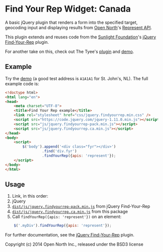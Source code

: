 # Find Your Rep Widget: Canada

A basic jQuery plugin that renders a form into the specified target, geocoding input and displaying results from [Open North](http://opennorth.ca/)'s [Represent API](https://represent.opennorth.ca/).

This plugin extends and reuses code from the [Sunlight Foundation](https://sunlightfoundation.com/)'s [jQuery Find-Your-Rep](https://github.com/sunlightlabs/jquery-findyourrep) plugin.

For another take on this, check out The Tyee's [plugin](https://github.com/TheTyee/jquery-findyournextrep-ca) and [demo](http://thetyee.github.io/jquery-findyournextrep-ca/).

## Example

Try the [demo](https://opennorth.github.io/jquery-findyourrep-ca/) (a good test address is `A1A1A1` for St. John's, NL). The full example code is:

```html
<!doctype html>
<html lang="en">
<head>
    <meta charset="UTF-8">
    <title>Find Your Rep example</title>
    <link rel="stylesheet" href="css/jquery.findyourrep.min.css" />
    <script src="https://code.jquery.com/jquery-1.11.0.min.js"></script>
    <script src="js/jquery.findyourrep-pack.min.js"></script>
    <script src="js/jquery.findyourrep.ca.min.js"></script>
</head>
<body>
    <script>
        $('body').append('<div class="fyr"></div>')
                 .find('div.fyr')
                 .findYourRep({apis: 'represent'});
    </script>
</body>
</html>
```

## Usage

1. Link, in this order:
  1. jQuery
  1. [`dist/js/jquery.findyourrep-pack.min.js`](https://raw.githubusercontent.com/sunlightlabs/jquery-findyourrep/master/dist/js/jquery.findyourrep-pack.min.js) from jQuery Find-Your-Rep
  1. [`dist/js/jquery.findyourrep.ca.min.js`](https://raw.githubusercontent.com/opennorth/jquery-findyourrep-ca/master/dist/js/jquery.findyourrep.ca.min.js) from this package
1. Call `findYourRep({apis: 'represent'})` on an element:

```javascript
    $('.myDiv').findYourRep({apis: 'represent'});
```

For further documentation, see the [jQuery Find-Your-Rep](https://github.com/sunlightlabs/jquery-findyourrep#readme) plugin.

Copyright (c) 2014 Open North Inc., released under the BSD3 license
